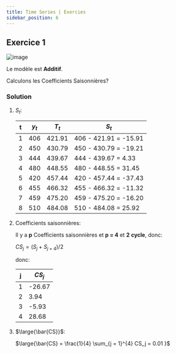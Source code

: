 ```yaml
---
title: Time Series | Exercies
sidebar_position: 6
---
```


## Exercice 1

![image](https://user-images.githubusercontent.com/72823374/177054006-dc7c044a-73be-4109-8159-32a20136962c.png)

Le modèle est **Additif**.

Calculons les Coefficients Saisonnières?

### Solution

1. $S_t$:

   | t   | $y_t$ | $T_t$  | $S_t$                 |
   | --- | ----- | ------ | --------------------- |
   | 1   | 406   | 421.91 | 406 - 421.91 = -15.91 |
   | 2   | 450   | 430.79 | 450 - 430.79 = -19.21 |
   | 3   | 444   | 439.67 | 444 - 439.67 = 4.33   |
   | 4   | 480   | 448.55 | 480 - 448.55 = 31.45  |
   | 5   | 420   | 457.44 | 420 - 457.44 = -37.43 |
   | 6   | 455   | 466.32 | 455 - 466.32 = -11.32 |
   | 7   | 459   | 475.20 | 459 - 475.20 = -16.20 |
   | 8   | 510   | 484.08 | 510 - 484.08 = 25.92  |

2. Coefficients saisonnières:

   Il y a **p** Coefficients saisonnières et **p = 4** et **2** **cycle**, donc:

   $CS_j = (S_j + S_{j+4}) / 2$

   donc:

   | j   | $CS_j$ |
   | --- | ------ |
   | 1   | -26.67 |
   | 2   | 3.94   |
   | 3   | -5.93  |
   | 4   | 28.68  |

3. $\large{\bar{CS}}$:

   $\large{\bar{CS} = \frac{1}{4} \sum_{j = 1}^{4} CS_j = 0.01 }$
